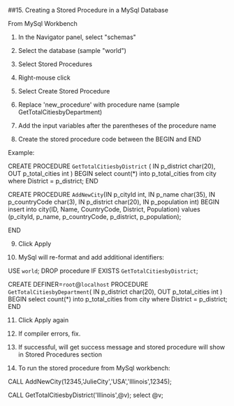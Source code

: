##15.  Creating a Stored Procedure in a MySql Database

From MySql Workbench

1.  In the Navigator panel, select "schemas"

2.  Select the database (sample "world")

3.  Select Stored Procedures

4.  Right-mouse click

5.  Select Create Stored Procedure

6.  Replace 'new_procedure' with procedure name (sample GetTotalCitiesbyDepartment)

7.  Add the input variables after the parentheses of the procedure name

8.  Create the stored procedure code between the BEGIN and END

Example:

CREATE PROCEDURE `GetTotalCitiesbyDistrict` (
IN p_district char(20),
OUT p_total_cities int
)
BEGIN
select count(*) into p_total_cities from city
	where District = p_district;
END


CREATE PROCEDURE `AddNewCity`(IN p_cityId int, IN p_name char(35), IN p_countryCode char(3),
IN p_district char(20), IN p_population int)
BEGIN
insert into city(ID, Name, CountryCode, District, Population)
	values (p_cityId, p_name, p_countryCode, p_district, p_population);

END

9.  Click Apply

10.  MySql will re-format and add additional identifiers:

USE `world`;
DROP procedure IF EXISTS `GetTotalCitiesbyDistrict`;

CREATE DEFINER=`root`@`localhost` PROCEDURE `GetTotalCitiesbyDepartment`(
IN p_district char(20),
OUT p_total_cities int
)
BEGIN
select count(*) into p_total_cities from city
	where District = p_district;
END

11.  Click Apply again

12.  If compiler errors, fix.

13.  If successful, will get success message and stored procedure will show in Stored Procedures section

14.  To run the stored procedure from MySql workbench:

CALL AddNewCity(12345,'JulieCity','USA','Illinois',12345);

CALL GetTotalCitiesbyDistrict('Illinois',@v); select @v;





